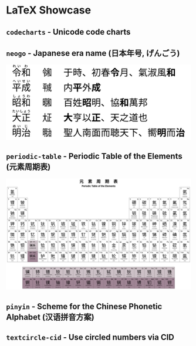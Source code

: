 # LaTeX Showcase

## `codecharts` - Unicode code charts

## `neogo` - Japanese era name (日本年号, げんごう)

![neogo](./images/nengo.svg)

## `periodic-table` - Periodic Table of the Elements (元素周期表)

![periodic-table](./images/periodic-table.svg)

## `pinyin` - Scheme for the Chinese Phonetic Alphabet (汉语拼音方案)

## `textcircle-cid` - Use circled numbers via CID
